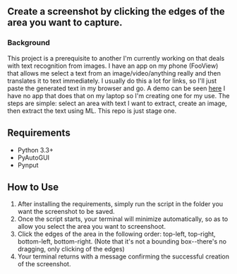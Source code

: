 ## Create a screenshot by clicking the edges of the area you want to capture.

### Background
This project is a prerequisite to another I'm currently working on that deals with text recognition from images. I have an app on my phone (FooView) that allows me select a text from an image/video/anything really and then translates it to text immediately. I usually do this a lot for links, so I'll just paste the generated text in my browser and go. A demo can be seen [here](https://twitter.com/_Olums/status/1066411959950692353) 
I have no app that does that on my laptop so I'm creating one for my use. The steps are simple: select an area with text I want to extract, create an image, then extract the text using ML. This repo is just stage one.

## Requirements
  - Python 3.3+
  - PyAutoGUI
  - Pynput
  
## How to Use
  1. After installing the requirements, simply run the script in the folder you want the screenshot to be saved.
  2. Once the script starts, your terminal will minimize automatically, so as to allow you select the area you want to screenshoot.
  3. Click the edges of the area in the following order: top-left, top-right, bottom-left, bottom-right. (Note that it's not a bounding box--there's no dragging, only clicking of the edges)
  4. Your terminal returns with a message confirming the successful creation of the screenshot.
  
  


